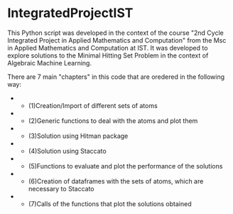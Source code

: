 # IntegratedProjectIST

This Python script was developed in the context of the course "2nd Cycle Integrated Project in Applied Mathematics and Computation" from the Msc in Applied Mathematics and Computation at IST.
It was developed to explore solutions to the Minimal Hitting Set Problem in the context of Algebraic Machine Learning.

There are 7 main "chapters" in this code that are oredered in the following way:

   - * (1)Creation/Import of different sets of atoms
   - * (2)Generic functions to deal with the atoms and plot them
   - * (3)Solution using Hitman package
   - * (4)Solution using Staccato
   - * (5)Functions to evaluate and plot the performance of the solutions
   - * (6)Creation of dataframes with the sets of atoms, which are necessary to Staccato 
   - * (7)Calls of the functions that plot the solutions obtained 
